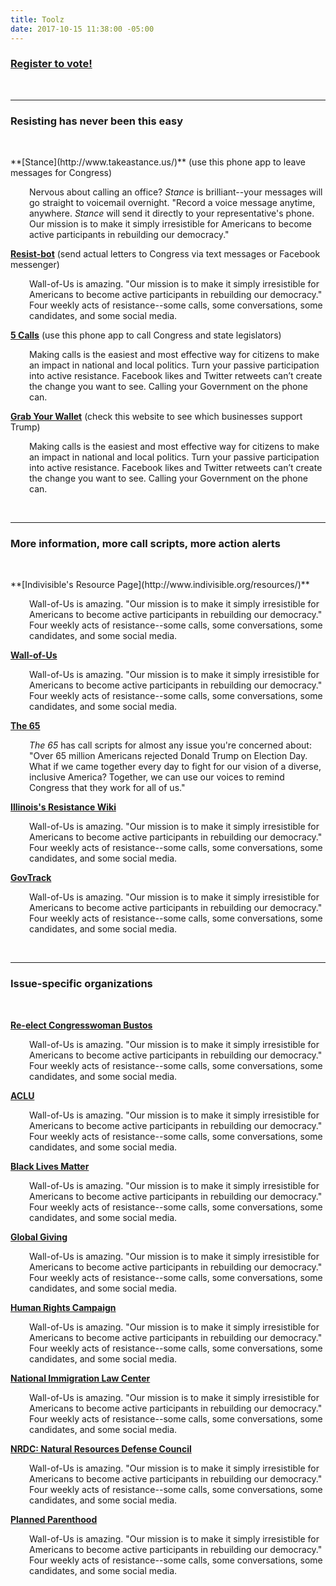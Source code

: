 ```yaml
---
title: Toolz
date: 2017-10-15 11:38:00 -05:00
---
```


<h3><a href="https://www.vote.org/state/illinois/">Register to vote!</a></h3>
<p>&nbsp;</p>
<hr>
<h3>Resisting has never been this easy</h3>
<p>&nbsp;</p>
**[Stance](http://www.takeastance.us/)** (use this phone app to leave messages for Congress)

<p style="padding-left: 30px;">Nervous about calling an office? <i>Stance</i> is brilliant--your messages will go straight to voicemail overnight. "Record a voice message anytime, anywhere. <i>Stance</i> will send it directly to your representative's phone. Our mission is to make it simply irresistible for Americans to become active participants in rebuilding our democracy."</p>

**[Resist-bot](https://resistbot.io/)** (send actual letters to Congress via text messages or Facebook messenger)

<p style="padding-left: 30px;">Wall-of-Us is amazing. "Our mission is to make it simply irresistible for Americans to become active participants in rebuilding our democracy." Four weekly acts of resistance--some calls, some conversations, some candidates, and some social media.</p>

**[5 Calls](https://5calls.org/)** (use this phone app to call Congress and state legislators)

<p style="padding-left: 30px;">Making calls is the easiest and most effective way for citizens to make an impact in national and local politics. Turn your passive participation into active resistance. Facebook likes and Twitter retweets can’t create the change you want to see. Calling your Government on the phone can.</p>

**[Grab Your Wallet](https://grabyourwallet.org/)** (check this website to see which businesses support Trump)

<p style="padding-left: 30px;">Making calls is the easiest and most effective way for citizens to make an impact in national and local politics. Turn your passive participation into active resistance. Facebook likes and Twitter retweets can’t create the change you want to see. Calling your Government on the phone can.</p>
<p>&nbsp;</p>
<hr>
<h3>More information, more call scripts, more action alerts</h3>
<p>&nbsp;</p>
**[Indivisible's Resource Page](http://www.indivisible.org/resources/)**

<p style="padding-left: 30px;">Wall-of-Us is amazing. "Our mission is to make it simply irresistible for Americans to become active participants in rebuilding our democracy." Four weekly acts of resistance--some calls, some conversations, some candidates, and some social media.</p>

**[Wall-of-Us](https://www.wallofus.org/)**

<p style="padding-left: 30px;">Wall-of-Us is amazing. "Our mission is to make it simply irresistible for Americans to become active participants in rebuilding our democracy." Four weekly acts of resistance--some calls, some conversations, some candidates, and some social media.</p>

**[The 65](http://thesixtyfive.org/home)**

<p style="padding-left: 30px;"><i>The 65</i> has call scripts for almost any issue you're concerned about: "Over 65 million Americans rejected Donald Trump on Election Day. What if we came together every day to fight for our vision of a diverse, inclusive America? Together, we can use our voices to remind Congress that they work for all of us."</p>

**[Illinois's Resistance Wiki](https://www.resistancemanual.org/Illinois)**

<p style="padding-left: 30px;">Wall-of-Us is amazing. "Our mission is to make it simply irresistible for Americans to become active participants in rebuilding our democracy." Four weekly acts of resistance--some calls, some conversations, some candidates, and some social media.</p>

**[GovTrack](https://www.govtrack.us/congress/members/IL/17#q=61401&marker_lng=-90.37&marker_lat=40.94)**

<p style="padding-left: 30px;">Wall-of-Us is amazing. "Our mission is to make it simply irresistible for Americans to become active participants in rebuilding our democracy." Four weekly acts of resistance--some calls, some conversations, some candidates, and some social media.</p>
<p>&nbsp;</p>
<hr>
<h3>Issue-specific organizations</h3>
<p>&nbsp;</p>

**[Re-elect Congresswoman Bustos](http://www.cheribustos.com/)**

<p style="padding-left: 30px;">Wall-of-Us is amazing. "Our mission is to make it simply irresistible for Americans to become active participants in rebuilding our democracy." Four weekly acts of resistance--some calls, some conversations, some candidates, and some social media.</p>

**[ACLU](https://www.aclu.org/)**

<p style="padding-left: 30px;">Wall-of-Us is amazing. "Our mission is to make it simply irresistible for Americans to become active participants in rebuilding our democracy." Four weekly acts of resistance--some calls, some conversations, some candidates, and some social media.</p>

**[Black Lives Matter](https://blacklivesmatter.com/)**

<p style="padding-left: 30px;">Wall-of-Us is amazing. "Our mission is to make it simply irresistible for Americans to become active participants in rebuilding our democracy." Four weekly acts of resistance--some calls, some conversations, some candidates, and some social media.</p>

**[Global Giving](https://www.globalgiving.org/)**
<p style="padding-left: 30px;">Wall-of-Us is amazing. "Our mission is to make it simply irresistible for Americans to become active participants in rebuilding our democracy." Four weekly acts of resistance--some calls, some conversations, some candidates, and some social media.</p>

**[Human Rights Campaign](https://www.hrc.org/)**

<p style="padding-left: 30px;">Wall-of-Us is amazing. "Our mission is to make it simply irresistible for Americans to become active participants in rebuilding our democracy." Four weekly acts of resistance--some calls, some conversations, some candidates, and some social media.</p>

**[National Immigration Law Center](https://www.nilc.org/)**

<p style="padding-left: 30px;">Wall-of-Us is amazing. "Our mission is to make it simply irresistible for Americans to become active participants in rebuilding our democracy." Four weekly acts of resistance--some calls, some conversations, some candidates, and some social media.</p>

**[NRDC: Natural Resources Defense Council](https://www.nrdc.org/)**

<p style="padding-left: 30px;">Wall-of-Us is amazing. "Our mission is to make it simply irresistible for Americans to become active participants in rebuilding our democracy." Four weekly acts of resistance--some calls, some conversations, some candidates, and some social media.</p>

**[Planned Parenthood](https://www.plannedparenthood.org/get-involved)**

<p style="padding-left: 30px;">Wall-of-Us is amazing. "Our mission is to make it simply irresistible for Americans to become active participants in rebuilding our democracy." Four weekly acts of resistance--some calls, some conversations, some candidates, and some social media.</p>